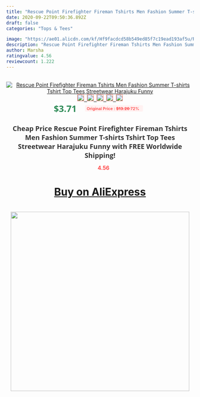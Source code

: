```yaml
---
title: "Rescue Point Firefighter Fireman Tshirts Men Fashion Summer T-shirts Tshirt Top Tees Streetwear Harajuku Funny"
date: 2020-09-22T09:50:36.892Z
draft: false
categories: "Tops & Tees"

image: "https://ae01.alicdn.com/kf/Hf9facdcd58b549ed85f7c19ead193af5u/Rescue-Point-Firefighter-Fireman-Tshirts-Men-Fashion-Summer-T-shirts-Tshirt-Top-Tees-Streetwear-Harajuku-Funny.jpg"
description: "Rescue Point Firefighter Fireman Tshirts Men Fashion Summer T-shirts Tshirt Top Tees Streetwear Harajuku Funny"
author: Marsha
ratingvalue: 4.56
reviewcount: 1.222
---
```

<br>
<div style="text-align: center;">
<a href="https://s.click.aliexpress.com/e/_AUodtb" target="_blank" rel="nofollow noopener noreferrer"><img alt="Rescue Point Firefighter Fireman Tshirts Men Fashion Summer T-shirts Tshirt Top Tees Streetwear Harajuku Funny" class="magnifier-image" src="https://ae01.alicdn.com/kf/Hf9facdcd58b549ed85f7c19ead193af5u/Rescue-Point-Firefighter-Fireman-Tshirts-Men-Fashion-Summer-T-shirts-Tshirt-Top-Tees-Streetwear-Harajuku-Funny.jpg_640x640.jpg">
<br>
<img style="border:1px solid salmon" src="https://ae01.alicdn.com/kf/Hf9facdcd58b549ed85f7c19ead193af5u/Rescue-Point-Firefighter-Fireman-Tshirts-Men-Fashion-Summer-T-shirts-Tshirt-Top-Tees-Streetwear-Harajuku-Funny.jpg_120x120.jpg">&nbsp;&nbsp;<img style="border:1px solid salmon" src="https://ae01.alicdn.com/kf/H4c952442204f4b98bf7ac515ec967e7bq/Rescue-Point-Firefighter-Fireman-Tshirts-Men-Fashion-Summer-T-shirts-Tshirt-Top-Tees-Streetwear-Harajuku-Funny.jpg_120x120.jpg">&nbsp;&nbsp;<img style="border:1px solid salmon" src="https://ae01.alicdn.com/kf/H0dce2305fb0f445f8c03a33f0daf4ec7j/Rescue-Point-Firefighter-Fireman-Tshirts-Men-Fashion-Summer-T-shirts-Tshirt-Top-Tees-Streetwear-Harajuku-Funny.jpg_120x120.jpg">&nbsp;&nbsp;<img style="border:1px solid salmon" src="https://ae01.alicdn.com/kf/Hc480464d956c4f8b89775a7078c50432C/Rescue-Point-Firefighter-Fireman-Tshirts-Men-Fashion-Summer-T-shirts-Tshirt-Top-Tees-Streetwear-Harajuku-Funny.jpg_120x120.jpg">&nbsp;&nbsp;<img style="border:1px solid salmon" src="https://ae01.alicdn.com/kf/Ha7d7ccd8a90249b49ddb96994412f49aX/Rescue-Point-Firefighter-Fireman-Tshirts-Men-Fashion-Summer-T-shirts-Tshirt-Top-Tees-Streetwear-Harajuku-Funny.jpg_120x120.jpg"></a></div><br0>
<div style="text-align: center;"><span style="background-color: white; border: 0px; box-sizing: border-box; color: seagreen; display: inline-block; font-family: &quot;open sans&quot; , &quot;arial&quot; , &quot;helvetica&quot; , sans-serif , &quot;heiti&quot;; font-size: 24px; font-stretch: inherit; font-weight: 700; line-height: inherit; margin: 0px 10px 0px 0px; padding: 0px; vertical-align: middle;">$3.71 </span>
<span style="background: rgb(255 , 241 , 241); border-radius: 3px; border: 0px; box-sizing: border-box; color: #ff4747; display: inline-block; font-family: inherit; font-size: 12px; font-stretch: inherit; font-style: inherit; font-variant: inherit; font-weight: 600; line-height: inherit; margin: 0px; padding: 2px 5px; transform: scale(0.9); vertical-align: middle;">Original Price : <b style="text-decoration: line-through;">$13.26 </b> 72%&nbsp;&nbsp;</span></div>
<h1 style="color: #333333; display: inline-block; font-family: &quot;open sans&quot; , &quot;arial&quot; , &quot;helvetica&quot; , sans-serif , &quot;heiti&quot;; font-size: 18px; font-stretch: inherit; font-weight: 700; text-align: center;">Cheap Price Rescue Point Firefighter Fireman Tshirts Men Fashion Summer T-shirts Tshirt Top Tees Streetwear Harajuku Funny with FREE Worldwide Shipping!</h1>
<div style="color: #ff4747; text-align: center;">
<img src="https://4.bp.blogspot.com/-M0ZcTcb-5uY/XleCXlxnR4I/AAAAAAAAAEc/OrjgMkXV1oMQFaCRZj5HQwOCBcu3w1FegCPcBGAYYCw/s1600/star.png" style="height: 15px;">&nbsp;<b>4.56</b></div>
<div class="button_cont" align="center"><a class="buynow_a" href="https://s.click.aliexpress.com/e/_AUodtb" target="_blank" rel="nofollow noopener noreferrer"><H1>Buy on AliExpress</H1></a></div><br>
<div class="separator" style="clear: both; text-align: center;">
<img src="https://lh3.googleusercontent.com/-pTy5HemUv9M/XlePHvY0dAI/AAAAAAAAAE4/0nX5iRUoIWY8eMW9Dpxeirr157OZliDIgCLcBGAsYHQ/s1600/badge.gif" width="480">
</div>
